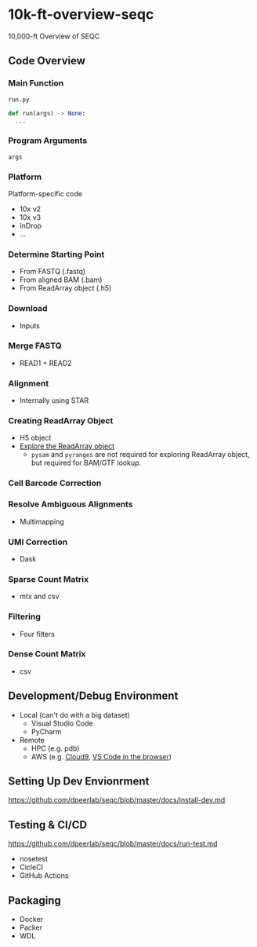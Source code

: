 # 10k-ft-overview-seqc

10,000-ft Overview of SEQC

## Code Overview

### Main Function

`run.py`

```python
def run(args) -> None:
  ...
```

### Program Arguments

`args`

### Platform

Platform-specific code

- 10x v2
- 10x v3
- InDrop
- ...

### Determine Starting Point

- From FASTQ (.fastq)
- From aligned BAM (.bam)
- From ReadArray object (.h5)

### Download

- Inputs

### Merge FASTQ

- READ1 + READ2

### Alignment

- Internally using STAR

### Creating ReadArray Object

- H5 object
- [Explore the ReadArray object](./h5/explore-h5.ipynb)
  - `pysam` and `pyranges` are not required for exploring ReadArray object, but required for BAM/GTF lookup.

### Cell Barcode Correction

### Resolve Ambiguous Alignments

- Multimapping

### UMI Correction

- Dask

### Sparse Count Matrix

- mtx and csv

### Filtering

- Four filters

### Dense Count Matrix

- csv

## Development/Debug Environment

- Local (can't do with a big dataset)
  - Visual Studio Code
  - PyCharm
- Remote
  - HPC (e.g. pdb)
  - AWS (e.g. [Cloud9](https://aws.amazon.com/cloud9/), [VS Code in the browser](https://github.com/cdr/code-server))

## Setting Up Dev Envionrment

https://github.com/dpeerlab/seqc/blob/master/docs/install-dev.md

## Testing & CI/CD

https://github.com/dpeerlab/seqc/blob/master/docs/run-test.md

- nosetest
- CicleCI
- GitHub Actions

## Packaging

- Docker
- Packer
- WDL
